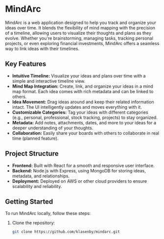 # MindArc

MindArc is a web application designed to help you track and organize your ideas over time. It blends the flexibility of mind mapping with the precision of a timeline, allowing users to visualize their thoughts and plans as they evolve. Whether you're brainstorming, managing tasks, tracking personal projects, or even exploring financial investments, MindArc offers a seamless way to link ideas with their timelines.

## Key Features

- **Intuitive Timeline:** Visualize your ideas and plans over time with a simple and interactive timeline view.
- **Mind Map Integration:** Create, link, and organize your ideas in a mind map format. Each idea comes with rich metadata and can be linked to others.
- **Idea Movement:** Drag ideas around and keep their related information intact. The UI intelligently updates and moves everything with it.
- **Customizable Categories:** Tag your ideas with different categories (e.g., personal, professional, stock tracking, projects) to stay organized.
- **Metadata:** Add notes, attachments, dates, and more to your ideas for a deeper understanding of your thoughts.
- **Collaboration:** Easily share your boards with others to collaborate in real time (planned feature).

## Project Structure

- **Frontend:** Built with React for a smooth and responsive user interface.
- **Backend:** Node.js with Express, using MongoDB for storing ideas, metadata, and relationships.
- **Deployment:** Deployed on AWS or other cloud providers to ensure scalability and reliability.

## Getting Started

To run MindArc locally, follow these steps:

1. Clone the repository:
   ```bash
   git clone https://github.com/klasenby/mindarc.git
